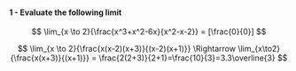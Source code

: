 #### 1 - Evaluate the following limit 
$$
\lim_{x \to 2}{\frac{x^3+x^2-6x}{x^2-x-2}} = [\frac{0}{0}]
$$

$$
	\lim_{x \to 2}{\frac{x(x-2)(x+3)}{(x-2)(x+1)}} \Rightarrow \lim_{x\to2}{\frac{x(x+3)}{(x+1)}} = \frac{2(2+3)}{2+1}=\frac{10}{3}=3.3\overline{3}
$$
